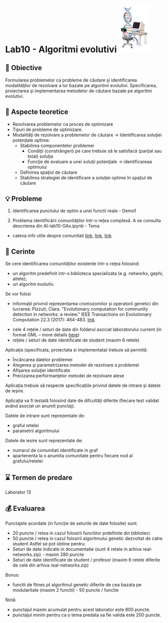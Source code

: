 # Lab10 - Algoritmi evolutivi  <img src="evolComp.gif" width="100">



## :microscope: Obiective 

Formularea problemelor ca probleme de căutare şi identificarea modalităţilor de rezolvare a lor bazate pe algoritmi evolutivi. Specificarea, proiectarea şi implementarea metodelor de căutare bazate pe algoritmi evolutivi.

## :book:  Aspecte teoretice

- Rezolvarea problemelor ca proces de optimizare
- Tipuri de probleme de optimizare.
- Modalităţi de rezolvare a problemelor de căutare -> Identificarea soluţiei potenţiale optime:
    - Stabilirea componentelor problemei 
        - Condiţii (constrângeri) pe care trebuie să le satisfacă (parţial sau total) soluţia  
        - Funcţie de evaluare a unei soluţii potenţiale -> identificareaa optimului
    - Definirea spaţiul de căutare 
    - Stabilirea strategiei de identificare a soluţiei optime în spaţiul de căutare 

## :bulb: Probleme

1. Identificarea punctului de optim a unei functii reale - Demo1

2. Problema identificării comunităților într-o rețea complexă. A se consulta descrierea din AI-lab10-GAs.ipynb - Tema
- cateva info utile despre comunitati [link](https://youtu.be/sI8TK2mETrk?feature=shared), [link](https://youtu.be/RfgjHoVCZwU?feature=shared), [link](https://www.youtube.com/watch?v=KXi4ha79o3s)

## :memo:  Cerinte 

Se cere identificarea comunităților existente într-o rețea folosind:
- un algoritm predefinit intr-o biblioteca specializata (e.g. networkx, gephi, altele);
- un algoritm evolutiv. 

Se vor folosi 
-	informații privind reprezentarea cromozomilor și operatorii genetici din lucrarea: Pizzuti, Clara. "Evolutionary computation for community detection in networks: a review." IEEE Transactions on Evolutionary Computation 22.3 (2017): 464-483. [link](https://github.com/lauradiosan/AI-UBB/blob/main\2023-2024\labs\lab10\communityDetection\communityDetection.pdf) 
<!-- (http://staff.icar.cnr.it/pizzuti/pubblicazioni/IEEETEC2017.pdf) -->
-	cele 4 rețele / seturi de date din folderul asociat laboratorului current (in format GML – more details [here](https://www.fim.uni-passau.de/fileadmin/dokumente/fakultaeten/fim/lehrstuhl/rutter/abschlussarbeiten/ba-goetz.pdf))
-	rețele / seturi de date identificate de student (maxim 6 retele)


Aplicaţia (specificata, proiectata si implementata) trebuie să permită:
-	Încărcarea datelor problemei 
-	Alegerea şi parametrizarea metodei de rezolvare a problemei
-	Afişarea soluţiei identificate
-	Precizarea performanţelor metodei de rezolvare alese

Aplicația trebuie să respecte specificațiile privind datele de intrare și datele de ieșire.

Aplicația va fi testată folosind date de difcultăți diferite (fiecare test validat având asociat un anumit punctaj).

Datele de intrare sunt reprezentate de:
-	graful retelei
-	parametrii algoritmului

Datele de iesire sunt reprezentate de:
-	numarul de comunitati identificate in graf
-	apartenenta la o anumita comunitate pentru fiecare nod al grafului/retelei


## :hourglass: Termen de predare 
Laborator 13 

## :moneybag: Evaluarea

Punctajele acordate (in funcție de seturile de date folosite) sunt:
- 20 puncte / retea in cazul folosirii functiilor prdefinite din biblioteci
- 50 puncte / retea  in cazul folosirii algoritmului genetic dezvoltat de catre student
Astfel se pot obtine pentru:
- Seturi de date indicate in documentatie (sunt 4 retele in arhiva real-networks.zip) - maxim 280 puncte   
- Seturi de date identificate de student / profesor (maxim 6 retele diferite de cele din arhiva real-networks.zip)

Bonus:
- functii de fitnes pt algoritmul genetic diferite de cea bazata pe modularitate (maxim 2 functii) - 50 puncte / functie


Notă: 
- punctajul maxim acumulat pentru acest laborator este 800 puncte.
- punctajul minim pentru ca o tema predata sa fie valida este 200 puncte.  



